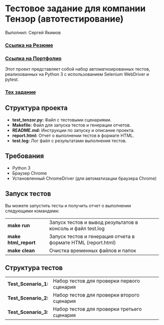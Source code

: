 # Тестовое задание для компании Тензор (автотестирование)
Выполнил: Сергей Якимов
### [Ссылка на Резюме](https://drive.google.com/file/d/1uvvWb1Lwtz-FMwjhX9MUON9hgykHD93C/view?usp=drive_link)
### [Ссылка на Портфолио](https://github.com/Garjelin/PORTFOLIO_Sergey_Yakimov/)

Этот проект представляет собой набор автоматизированных тестов, реализованных на Python 3 с использованием Selenium WebDriver и pytest. 
### [Тех задание](https://github.com/Garjelin/TENZOR_AUTOTESTING/blob/main/%D0%A2%D0%B5%D1%81%D1%82%D0%BE%D0%B2%D0%BE%D0%B5%20%D0%B7%D0%B0%D0%B4%D0%B0%D0%BD%D0%B8%D0%B5%20(%D0%B0%D0%B2%D1%82%D0%BE%D1%82%D0%B5%D1%81%D1%82%D0%B8%D1%80%D0%BE%D0%B2%D0%B0%D0%BD%D0%B8%D0%B5).pdf)
## Структура проекта
* **test_tenzor.py:** Файл с тестовыми сценариями.
* **Makefile:** Файл для запуска тестов и генерации отчетов.
* **README.md:** Инструкции по запуску и описание проекта.
* **report.html:** Отчет о выполнении тестов в формате HTML.
* **test.log:** Лог файл с результатами выполнения тестов.
## Требования
* Python 3
* Браузер Chrome
* Установленный ChromeDriver (для автоматизации браузера Chrome)
## Запуск тестов
Вы можете запустить тесты и получить отчет о выполнении следующими командами:

|||
|------------|------------|
|**make run**| Запуск тестов и вывод результатов в консоль и файл test.log|
|**make html_report**| Запуск тестов и генерация отчета в формате HTML (report.html)|
|**make clean**| Очистка временных файлов и папок|

## Структура тестов
|||
|------------|------------|
|**Test_Scenario_1:**| Набор тестов для проверки первого сценария|
|**Test_Scenario_2:**| Набор тестов для проверки второго сценария|
|**Test_Scenario_3:**| Набор тестов для проверки третьего сценария|
